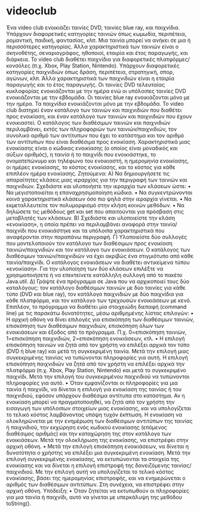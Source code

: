 # videoclub

Ένα video club ενοικιάζει ταινίες DVD, ταινίες blue ray, και παιχνίδια. Υπάρχουν διαφορετικές
κατηγορίες ταινιών όπως κωµωδία, περιπέτεια, ροµαντική, παιδική, φαντασίας, κλπ. Μια ταινία
µπορεί να ανήκει σε µια ή περισσότερες κατηγορίας. Άλλα χαρακτηριστικά των ταινιών είναι ο
σκηνοθέτης, σεναριογράφος, ηθοποιοί, εταιρία και έτος παραγωγής, και διάρκεια.
Το video club διαθέτει παιχνίδια για διαφορετικές πλατφόρµες/κονσόλες (π.χ. Xbox, Play Station,
Nintendo). Υπάρχουν διαφορετικές κατηγορίες παιχνιδιών όπως δράση, περιπέτεια, στρατηγική,
σπορ, αγώνων, κλπ. Άλλα χαρακτηριστικά των παιχνιδιών είναι η εταιρία παραγωγής και το έτος
παραγωγής.
Οι ταινίες DVD τελευταίας κυκλοφορίας ενοικιάζονται µε την ηµέρα ενώ οι υπόλοιπες ταινίες
DVD ενοικιάζονται µε την εβδοµάδα. Οι ταινίες blue ray ενοικιάζονται µόνο µε την ηµέρα. Τα
παιχνίδια ενοικιάζονται µόνο µε την εβδοµάδα.
Το video club διατηρεί έναν κατάλογο των ταινιών και παιχνιδιών που διαθέτει προς ενοικίαση, και
έναν κατάλογο των ταινιών και παιχνιδιών που έχουν ενοικιαστεί. Ο κατάλογος των διαθέσιµων
ταινιών και παιχνιδιών περιλαµβάνει, εκτός των πληροφοριών των ταινιών/παιχνιδιών, τον
συνολικό αριθµό των αντίτυπων που έχει το κατάστηµα και τον αριθµό των αντίτυπων που είναι
διαθέσιµα προς ενοικίαση.
Χαρακτηριστικά µιας ενοικίασης είναι ο κώδικας ενοικίασης (ο οποίος είναι µοναδικός και αύξων
αριθµός), η ταινία ή το παιχνίδι που ενοικιάστηκε, το ονοµατεπώνυµο και τηλέφωνο του
ενοικιαστή, η ηµεροµηνία ενοικίασης, οι ηµέρες ενοικίασης, το κόστος ενοικίασης, και το κόστος
για κάθε επιπλέον ηµέρα ενοικίασης.
Ζητούµενα:
Α) Να δηµιουργήσετε τις απαραίτητες κλάσεις µιας ιεραρχίας για την περιγραφή των ταινιών και
παιχνιδιών. Σχεδιάστε και υλοποιήστε την ιεραρχία των κλάσεων ώστε:
• Να µεγιστοποιείται η επαναχρησιµοποίηση κώδικα.
• Να συγκεντρώνονται κοινά χαρακτηριστικά κλάσεων όσο πιο ψηλά στην ιεραρχία γίνεται.
• Να εκµεταλλευτείτε τον πολυµορφισµό στην κλήση κοινών µεθόδων.
• Να δηλώσετε τις µεθόδους get και set που απαιτούνται για πρόσβαση στις µεταβλητές των
κλάσεων.
Β) Σχεδιάστε και υλοποιείστε την κλάση «ενοικίαση», η οποία πρέπει να περιλαµβάνει αναφορά
στην ταινία/παιχνίδι που ενοικιάστηκε και τα υπόλοιπα χαρακτηριστικά που αναφέρονται στην
παραπάνω περιγραφή. 
Γ) Υλοποιείστε δύο συλλογές που µοντελοποιούν τον κατάλογο των διαθέσιµων προς ενοικίαση
ταινιών/παιχνιδιών και τον κατάλογο των ενοικιάσεων. Ο κατάλογος των διαθέσιµων
ταινιών/παιχνιδιών να έχει ακριβώς ένα στιγµιότυπο από κάθε ταινία/παιχνίδι. Ο κατάλογος
ενοικιάσεων να διαθέτει αντικείµενα τύπου «ενοικίαση». Για την υλοποίηση των δύο κλάσεων
επιλέξτε να χρησιµοποιήσετε ή να επεκτείνετε κατάλληλη συλλογή από το πακέτο Java.util.
∆) Γράψτε ένα πρόγραµµα σε Java που να αρχικοποιεί τους δύο καταλόγους: τον κατάλογο
διαθέσιµων ταινιών µε δύο ταινίες για κάθε τύπο (DVD και blue ray), τον κατάλογο παιχνιδιών µε
δύο παιχνίδια για κάθε πλατφόρµα, και τον κατάλογο των τρεχουσών ενοικιάσεων µε κενό.
Επιπλέον, το πρόγραµµα να διαθέτει µία στοιχειώδη διεπαφή (command line) µε τις παρακάτω
δυνατότητες, µέσω αριθµηµένης λίστας επιλογών:
• Η αρχική οθόνη να δίνει επιλογές για επισκόπηση των διαθέσιµων ταινιών, επισκόπηση των
διαθέσιµων παιχνιδιών, επισκόπηση όλων των ενοικιάσεων και έξοδος από το πρόγραµµα.
Π.χ. 0=επισκόπηση ταινιών, 1=επισκόπηση παιχνιδιών, 2=επισκόπηση ενοικιάσεων, κτλ.
• Η επιλογή επισκόπηση ταινιών να ζητά από τον χρήστη να επιλέξει αρχικά τον τύπο (DVD
ή blue ray) και µετά τη συγκεκριµένη ταινία. Μετά την επιλογή µιας συγκεκριµένης ταινίας
να τυπώνονται πληροφορίες για αυτή. Η επιλογή επισκόπηση παιχνιδιών να ζητά από τον
χρήστη να επιλέξει αρχικά την πλατφόρµα (π.χ. Xbox, Play Station, Nintendo) και µετά το
συγκεκριµένο παιχνίδι. Μετά την επιλογή του συγκεκριµένου παιχνιδιού να τυπώνονται
πληροφορίες για αυτό.
• Όταν εµφανίζονται οι πληροφορίες για µια ταινία ή παιχνίδι, να δίνεται η επιλογή για
ενοικίαση της ταινίας ή του παιχνιδιού, εφόσον υπάρχουν διαθέσιµα αντίτυπα στο
κατάστηµα. Αν η ενοικίαση µπορεί να πραγµατοποιηθεί, να ζητά από τον χρήστη την
εισαγωγή των υπόλοιπων στοιχείων µιας ενοικίασης, και να υπολογίζεται το τελικό κόστος
λαµβάνοντας υπόψη τυχόν έκπτωση. Η ενοικίαση να ολοκληρώνεται µε την ενηµέρωση των
διαθέσιµων αντιτύπων της ταινίας ή παιχνιδιού, την εκχώρηση ενός κωδικού ενοικίασης
(επόµενος διαθέσιµος αριθµός) και την καταχώρηση της στον κατάλογο των ενοικιάσεων.
Μετά την ολοκλήρωση της ενοικίασης, να επιστρέφει στην αρχική οθόνη.
• Μετά την επιλογή επισκόπηση ενοικιάσεων, να δίνεται η δυνατότητα ο χρήστης να επιλέξει
µια συγκεκριµένη ενοικίαση. Μετά την επιλογή συγκεκριµένης ενοικίασης, να
εκτυπώνονται τα στοιχεία της ενοικίασης και να δίνεται η επιλογή επιστροφή της
δανειζόµενης ταινίας/παιχνιδιού. Με την επιλογή αυτή να υπολογίζεται το τελικό κόστος
ενοικίασης, βάσει της ηµεροµηνίας επιστροφής, και να ενηµερώνεται ο αριθµός των
διαθέσιµων αντιτύπων. Στη συνέχεια, να επιστρέφει στην αρχική οθόνη.
Υπόδειξη:
• Όταν ζητείται να εκτυπωθούν οι πληροφορίες για µια ταινία ή παιχνίδι, αυτό να γίνεται µε
υπερκάλυψη της µεθόδου toString(). 

